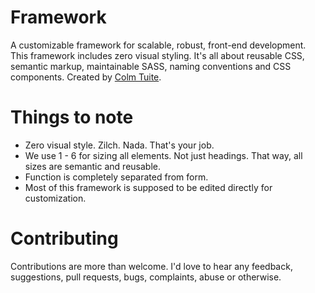 Framework
=========

A customizable framework for scalable, robust, front-end development. This framework includes zero visual styling. It's all about reusable CSS, semantic markup, maintainable SASS, naming conventions and CSS components. Created by <a href="http://www.twitter.com/colmtuite" target="_blank">Colm Tuite</a>.

Things to note
=========

- Zero visual style. Zilch. Nada. That's your job.
- We use 1 - 6 for sizing all elements. Not just headings. That way, all sizes are semantic and reusable.
- Function is completely separated from form.
- Most of this framework is supposed to be edited directly for customization.

Contributing
============

Contributions are more than welcome. I'd love to hear any feedback, suggestions, pull requests, bugs, complaints, abuse or otherwise.
